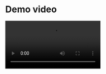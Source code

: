 # Demo video

<video src="readme-assets/demoOut.mp4" />

## Problem Statement : 
We are creating a quiz website where a user will be able to create quizzes 
for other people to attempt, attempt quizzes created by other people and review the quizzes the 
user has attempted to see their mistakes along with the score. 
### Project Structure :  
***Backend :*** We have used spring boot as a backend with implementation of microservices 
architecture. 
To make this backend work we have 6 microservices out of which 3 are application specific and 
3 to manage the infrastructure between them. 
Application Specific microservices : 
1. UserService : This service is used to manage the registration and authentication of users. 
It provides the details of users to other services when required Eg. When we create a quiz 
the user creator information is brought from the user service. It also requests other 
services when we want information about the attempts of quizzes by the user. 
2. QuizService : This service is used to store, retrieve and manipulate information about the 
quizzes and questions this is done using the quiz and questions table in our postgres 
database. 
3. Interaction Service : This service is used to keep track of quizzes attempted by our 
users. Here we have used a mongo db database it stores and provides this information 
during quiz review.
### Infrastructure Services :  
1. Service Registry : This service is used to run the eureka server so the other services can 
act as eureka client and register themselves with the eureka server. This allows us to 
make inter service communication easier as now we can provide urls with the service 
name in the resttemplate object in our code.
2. Api Gateway : This microservice is used to provide an api gateway so that all our 
endpoints can be exposed from a single port and then with the help of routes the requests 
are forwarded to other microservices via the service registry. It also performs load 
balancing when we have multiple instances of service running.
3. Config Server : This service is used to handle common configuration of the other services. Eg all 
the services except for service registry have a  client side configuration so we make a public 
github repository make a application.yml file in it and then the config service does the 
configuration of other services from the application.yml file and we don't have to repeat the same 
code 5 times. 
### Articture diagram : 

![image](https://github.com/user-attachments/assets/13673421-731c-4d1b-855c-00915d5fc2ba)
